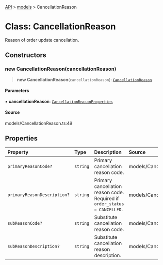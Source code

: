 [API](../../index.md) > [models](../index.md) > CancellationReason

# Class: CancellationReason

Reason of order update cancellation.

## Constructors

### new CancellationReason(cancellationReason)

> **new CancellationReason**(`cancellationReason`): [`CancellationReason`](CancellationReason.md)

#### Parameters

▪ **cancellationReason**: [`CancellationReasonProperties`](../interfaces/CancellationReasonProperties.md)

#### Source

models/CancellationReason.ts:49

## Properties

| Property | Type | Description | Source |
| :------ | :------ | :------ | :------ |
| `primaryReasonCode?` | `string` | Primary cancellation reason code. | models/CancellationReason.ts:32 |
| `primaryReasonDescription?` | `string` | Primary cancellation reason code. Required if `order_status = CANCELLED`. | models/CancellationReason.ts:42 |
| `subReasonCode?` | `string` | Substitute cancellation reason code. | models/CancellationReason.ts:37 |
| `subReasonDescription?` | `string` | Substitute cancellation reason description. | models/CancellationReason.ts:47 |
